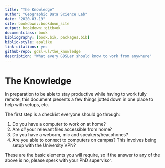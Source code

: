 ```yaml
--- 
title: "The Knowledge"
author: "Geographic Data Science Lab"
date: "2020-03-19"
site: bookdown::bookdown_site
output: bookdown::gitbook
documentclass: book
bibliography: [book.bib, packages.bib]
biblio-style: apalike
link-citations: yes
github-repo: gdsl-ul/the_knowledge
description: "What every GDSLer should know to work from anywhere"
---
```


# The Knowledge

In preparation to be able to stay productive while having to work fully remote, this document presents a few things jotted down in one place to help with setups, etc. 

The first step is a checklist everyone should go through:

1. Do you have a computer to work on at home?
1. Are *all* your relevant files accessible from home?
1. Do you have a webcam, mic and speakers/headphones?
1. Are you able to connect to computers on campus? This involves being setup with the University VPN?

These are the basic elements you will require, so if the answer to any of the above is no, please speak with your PhD supervisor.



